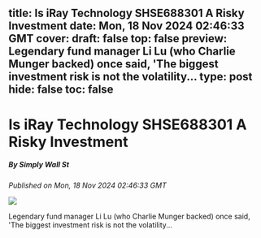 title: Is iRay Technology SHSE688301 A Risky Investment
date: Mon, 18 Nov 2024 02:46:33 GMT
cover: 
draft: false
top: false
preview: Legendary fund manager Li Lu (who Charlie Munger backed) once said, 'The biggest investment risk is not the volatility...
type: post
hide: false
toc: false
---

# Is iRay Technology SHSE688301 A Risky Investment
##### By Simply Wall St
_Published on Mon, 18 Nov 2024 02:46:33 GMT_

![](https://images.simplywall.st/asset/industry/6021000-choice2-main-header/1585186837163)

Legendary fund manager Li Lu (who Charlie Munger backed) once said, 'The biggest investment risk is not the volatility...
